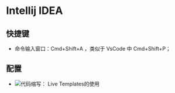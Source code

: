 # Intellij IDEA

## 快捷键

- 命令输入窗口：Cmd+Shift+A ，类似于 VsCode 中 Cmd+Shift+P；

## 配置

- ![代码缩写： Live Templates的使用](https://blog.csdn.net/cgl125167016/article/details/78732957)

